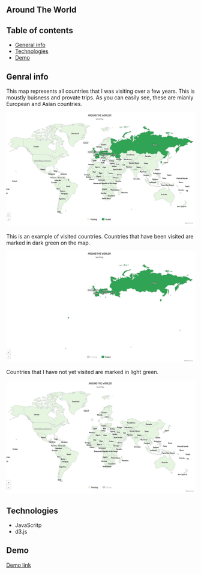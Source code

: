 ## Around The World

## Table of contents
* [General info](#general-info)
* [Technologies](#technologies)
* [Demo](#demo)

## Genral info
This map represents all countries that I was visiting over a few years. This is moustly buisness and provate trips. As you can easily see, these are mianly European and Asian countries. 

<p align="center">
  <img src="images/first_look.png">
</p>

This is an example of visited countries. Countries that have been visited are marked in dark green on the map. 

<p align="center">
  <img src="images/visited.png">
</p>

Countries that I have not yet visited are marked in light green. 
<p align="center">
  <img src="images/pending.png">
</p>

## Technologies
* JavaScritp
* d3.js

## Demo

[Demo link](https://coffeina.github.io/Around.The.World/)